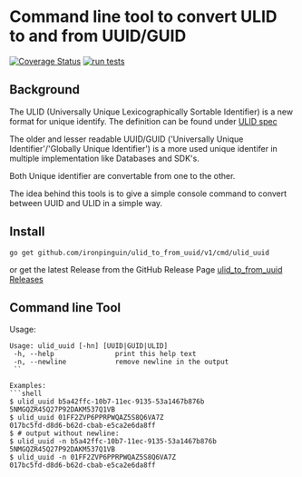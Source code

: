 # Command line tool to convert ULID to and from UUID/GUID

[![Coverage Status](https://coveralls.io/repos/github/ironpinguin/ulid_to_from_uuid/badge.svg?branch=main)](https://coveralls.io/github/ironpinguin/ulid_to_from_uuid?branch=main)
[![run tests](https://github.com/ironpinguin/ulid_uuid/actions/workflows/ci.yaml/badge.svg)](https://github.com/ironpinguin/ulid_uuid/actions/workflows/ci.yaml)

## Background
The ULID (Universally Unique Lexicographically Sortable Identifier) is a new format for unique identify.
The definition can be found under [ULID spec](https://github.com/ulid/spec)

The older and lesser readable UUID/GUID ('Universally Unique Identifier'/'Globally Unique Identifier') is a more used unique identifer in multiple implementation like Databases and SDK's.

Both Unique identifier are convertable from one to the other.

The idea behind this tools is to give a simple console command to convert between UUID and ULID in a simple way.

## Install
```shell
go get github.com/ironpinguin/ulid_to_from_uuid/v1/cmd/ulid_uuid
```
or get the latest Release from the GitHub Release Page
[ulid_to_from_uuid Releases](https://github.com/ironpinguin/ulid_to_from_uuid/releases)

## Command line Tool

Usage:
```text
Usage: ulid_uuid [-hn] [UUID|GUID|ULID]
 -h, --help               print this help text
 -n, --newline            remove newline in the output
 ``

Examples:
```shell
$ ulid_uuid b5a42ffc-10b7-11ec-9135-53a1467b876b
5NMGQZR45Q27P92DAKM537Q1VB
$ ulid_uuid 01FF2ZVP6PPRPWQAZ5S8Q6VA7Z
017bc5fd-d8d6-b62d-cbab-e5ca2e6da8ff
$ # output without newline:
$ ulid_uuid -n b5a42ffc-10b7-11ec-9135-53a1467b876b
5NMGQZR45Q27P92DAKM537Q1VB
$ ulid_uuid -n 01FF2ZVP6PPRPWQAZ5S8Q6VA7Z
017bc5fd-d8d6-b62d-cbab-e5ca2e6da8ff
```
